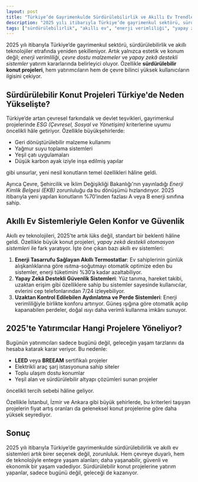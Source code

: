 ```yaml
---
layout: post
title: "Türkiye’de Gayrimenkulde Sürdürülebilirlik ve Akıllı Ev Trendleri (2025)"
description: "2025 yılı itibarıyla Türkiye’de gayrimenkul sektörü, sürdürülebilirlik ve akıllı teknolojiler etrafında yeniden şekilleniyor."
tags: ["sürdürülebilirlik", "akıllı ev", "enerji verimliliği", "yapay zekâ"]
---
```


2025 yılı itibarıyla Türkiye’de gayrimenkul sektörü, sürdürülebilirlik ve akıllı teknolojiler etrafında yeniden şekilleniyor. Artık yalnızca estetik ve konum değil; *enerji verimliliği*, *çevre dostu malzemeler* ve *yapay zekâ destekli sistemler* yatırım kararlarında belirleyici oluyor. Özellikle **sürdürülebilir konut projeleri**, hem yatırımcıların hem de çevre bilinci yüksek kullanıcıların ilgisini çekiyor.

## Sürdürülebilir Konut Projeleri Türkiye'de Neden Yükselişte?

Türkiye’de artan çevresel farkındalık ve devlet teşvikleri, gayrimenkul projelerinde *ESG (Çevresel, Sosyal ve Yönetişim)* kriterlerine uyumu öncelikli hâle getiriyor. Özellikle büyükşehirlerde:

- Geri dönüştürülebilir malzeme kullanımı
- Yağmur suyu toplama sistemleri
- Yeşil çatı uygulamaları
- Düşük karbon ayak iziyle inşa edilmiş yapılar

gibi unsurlar, yeni nesil konutların temel özellikleri hâline geldi.

Ayrıca Çevre, Şehircilik ve İklim Değişikliği Bakanlığı'nın yayınladığı *Enerji Kimlik Belgesi (EKB)* zorunluluğu da bu dönüşümü hızlandırıyor. 2025 itibarıyla yeni yapılan konutların %70’inden fazlası A veya B enerji sınıfına sahip.

## Akıllı Ev Sistemleriyle Gelen Konfor ve Güvenlik

Akıllı ev teknolojileri, 2025’te artık lüks değil, standart bir beklenti hâline geldi. Özellikle büyük konut projeleri, *yapay zekâ destekli otomasyon sistemleri* ile fark yaratıyor. İşte öne çıkan bazı akıllı ev sistemleri:

1. **Enerji Tasarrufu Sağlayan Akıllı Termostatlar**: Ev sahiplerinin günlük alışkanlıklarına göre ısıtma-soğutmayı otomatik optimize eden bu sistemler, enerji tüketimini %30’a kadar azaltabiliyor.
2. **Yapay Zekâ Destekli Güvenlik Sistemleri**: Yüz tanıma, hareket takibi, uzaktan erişim gibi özelliklere sahip bu sistemler sayesinde kullanıcılar, evlerini cep telefonlarından 7/24 izleyebiliyor.
3. **Uzaktan Kontrol Edilebilen Aydınlatma ve Perde Sistemleri**: Enerji verimliliğiyle birlikte konforu artırıyor. Güneş ışığına göre otomatik açılıp kapanabilen perdeler, doğal ısıyı daha verimli kullanma imkânı sunuyor.

## 2025'te Yatırımcılar Hangi Projelere Yöneliyor?

Bugünün yatırımcıları sadece bugünü değil, geleceğin yaşam tarzlarını da hesaba katarak karar veriyor. Bu nedenle:

- **LEED** veya **BREEAM** sertifikalı projeler
- Elektrikli araç şarj istasyonuna sahip siteler
- Toplu ulaşım dostu konumlar
- Yeşil alan ve sürdürülebilir altyapı çözümleri sunan projeler

öncelikli tercih sebebi hâline geliyor.

Özellikle İstanbul, İzmir ve Ankara gibi büyük şehirlerde, bu kriterleri taşıyan projelerin fiyat artış oranları da geleneksel konut projelerine göre daha yüksek seyrediyor.

## Sonuç

2025 yılı itibarıyla Türkiye’de gayrimenkulde sürdürülebilirlik ve akıllı ev sistemleri artık birer seçenek değil, zorunluluk. Hem çevreye duyarlı, hem de teknolojiyle entegre yaşam alanları; daha yaşanabilir, güvenli ve ekonomik bir yaşam vadediyor. Sürdürülebilir konut projelerine yatırım yapanlar, sadece bugünü değil, geleceği de kazanıyor.